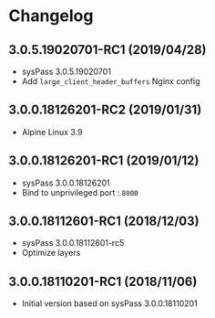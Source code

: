 # Changelog

## 3.0.5.19020701-RC1 (2019/04/28)

* sysPass 3.0.5.19020701
* Add `large_client_header_buffers` Nginx config

## 3.0.0.18126201-RC2 (2019/01/31)

* Alpine Linux 3.9

## 3.0.0.18126201-RC1 (2019/01/12)

* sysPass 3.0.0.18126201
* Bind to unprivileged port : `8000`

## 3.0.0.18112601-RC1 (2018/12/03)

* sysPass 3.0.0.18112601-rc5
* Optimize layers

## 3.0.0.18110201-RC1 (2018/11/06)

* Initial version based on sysPass 3.0.0.18110201
